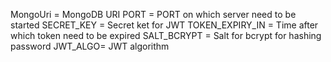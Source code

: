 MongoUri = MongoDB URI
PORT = PORT on which server need to be started
SECRET_KEY = Secret ket for JWT
TOKEN_EXPIRY_IN = Time after which token need to be expired
SALT_BCRYPT = Salt for bcrypt for hashing password
JWT_ALGO= JWT algorithm